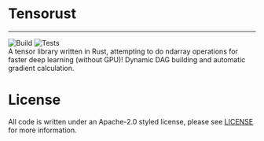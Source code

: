 # Tensorust
---
![Build](https://github.com/willeagren/tensorust/actions/workflows/rust-build.yml/badge.svg)
![Tests](https://github.com/willeagren/tensorust/actions/workflows/rust-tests.yml/badge.svg)
<br>
A tensor library written in Rust, attempting to do ndarray operations for faster deep learning (without GPU)! Dynamic DAG building and automatic gradient calculation.

# License
All code is written under an Apache-2.0 styled license, please see [LICENSE](https://github.com/willeagren/tensorust/blob/main/LICENSE) for more information.

